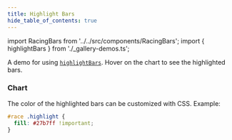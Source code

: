 ```yaml
---
title: Highlight Bars
hide_table_of_contents: true
---
```


import RacingBars from '../../src/components/RacingBars';
import { highlightBars } from './\_gallery-demos.ts';

A demo for using [`highlightBars`](../documentation/options.md#highlightbars). Hover on the chart to see the highlighted bars.

<!--truncate-->

### Chart

<div className="gallery">
  <RacingBars
    {...highlightBars}
  />
</div>

The color of the highlighted bars can be customized with CSS. Example:

```css
#race .highlight {
  fill: #27b7ff !important;
}
```
